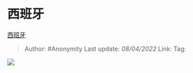 # 西班牙
[西班牙](https://zhuanlan.zhihu.com/p/493568490)

> Author: #Anonymity 
> Last update: *08/04/2022* 
> Link:
> Tag: 

![](https://pic1.zhimg.com/v2-4649a256c258bd656e995b7c5e5002c8_b.jpg)

